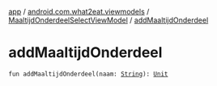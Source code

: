 [app](../../index.md) / [android.com.what2eat.viewmodels](../index.md) / [MaaltijdOnderdeelSelectViewModel](index.md) / [addMaaltijdOnderdeel](./add-maaltijd-onderdeel.md)

# addMaaltijdOnderdeel

`fun addMaaltijdOnderdeel(naam: `[`String`](https://kotlinlang.org/api/latest/jvm/stdlib/kotlin/-string/index.html)`): `[`Unit`](https://kotlinlang.org/api/latest/jvm/stdlib/kotlin/-unit/index.html)